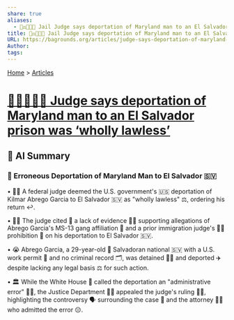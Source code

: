 ```yaml
---
share: true
aliases:
  - 👨‍⚖️🚫🇸🇻 Jail Judge says deportation of Maryland man to an El Salvador prison was ‘wholly lawless’
title: 👨‍⚖️🚫🇸🇻 Jail Judge says deportation of Maryland man to an El Salvador prison was ‘wholly lawless’
URL: https://bagrounds.org/articles/judge-says-deportation-of-maryland-man-to-an-el-salvador-prison-was-wholly-lawless
Author:
tags:
---
```

[Home](../index.md) > [Articles](./index.md)  
# [👨‍⚖️🚫🇸🇻 Judge says deportation of Maryland man to an El Salvador prison was ‘wholly lawless’](https://apnews.com/article/ice-trump-immigration-el-savador-5d2f7b919cb1a4ed5ce31d44f391d8f5)  
## 🤖 AI Summary  
### 🚨 Erroneous Deportation of Maryland Man to El Salvador 🇸🇻  
  
• 👨‍⚖️ A federal judge deemed the U.S. government's 🇺🇸 deportation of Kilmar Abrego Garcia to El Salvador 🇸🇻 as "wholly lawless" ⚖️, ordering his return ↩️.  
  
• 👨‍⚖️ The judge cited 📜 a lack of evidence 🕵️‍♂️ supporting allegations of Abrego Garcia's MS-13 gang affiliation 👥 and a prior immigration judge's 👨‍⚖️ prohibition 🚫 on his deportation to El Salvador 🇸🇻.  
  
• 😭 Abrego Garcia, a 29-year-old 🎂 Salvadoran national 🇸🇻 with a U.S. work permit 📝 and no criminal record 🗂️, was detained 👮‍♂️ and deported ✈️ despite lacking any legal basis ⚖️ for such action.  
  
• 🏛️ While the White House 🏢 called the deportation an "administrative error" 🤦‍♂️, the Justice Department 👨‍⚖️ appealed the judge's ruling 👨‍⚖️, highlighting the controversy 🗣️ surrounding the case 📰 and the attorney 🧑‍💼 who admitted the error 😔.